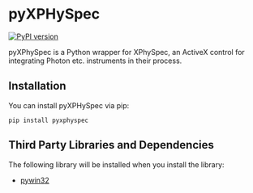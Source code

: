 # pyXPHySpec

[![PyPI version](https://badge.fury.io/py/pyxphyspec.svg)](https://pypi.org/project/pyxphyspec/)

pyXPhySpec is a Python wrapper for XPhySpec, an ActiveX control for integrating Photon etc. instruments in their process.

## Installation
You can install pyXPHySpec via pip:

```
pip install pyxphyspec
```

## Third Party Libraries and Dependencies

The following library will be installed when you install the library:
* [pywin32](https://github.com/mhammond/pywin32)
